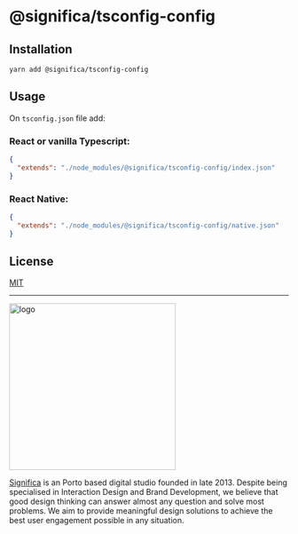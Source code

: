 # @significa/tsconfig-config

## Installation

`yarn add @significa/tsconfig-config`

## Usage

On `tsconfig.json` file add:

### React or vanilla Typescript:

```json
{
  "extends": "./node_modules/@significa/tsconfig-config/index.json"
}
```

### React Native:

```json
{
  "extends": "./node_modules/@significa/tsconfig-config/native.json"
}
```

## License

[MIT](https://github.com/Significa/significa-style/blob/master/LICENSE)

---

<a href="https://significa.co"><img src="https://user-images.githubusercontent.com/4838076/70076649-20d29b00-15f7-11ea-9379-e2fa1889a525.png" alt="logo" width="300px"></a>

[Significa](https://significa.pt/) is an Porto based digital studio founded in late 2013. Despite being specialised in Interaction Design and Brand Development, we believe that good design thinking can answer almost any question and solve most problems. We aim to provide meaningful design solutions to achieve the best user engagement possible in any situation.
